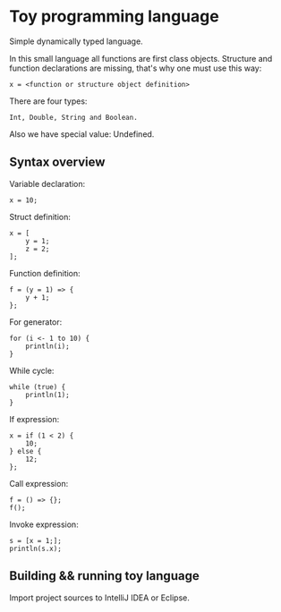 # Toy programming language #
Simple dynamically typed language. 

In this small language all functions are first class objects.
Structure and function declarations are missing, that's why one must use this way:
```
x = <function or structure object definition>
```
There are four types: 
```
Int, Double, String and Boolean.
```
Also we have special value: Undefined.

## Syntax overview ##

Variable declaration:
```
x = 10;
```

Struct definition:
```
x = [
    y = 1;
    z = 2;
];
```

Function definition:
```
f = (y = 1) => {
    y + 1;
};
```

For generator:
```
for (i <- 1 to 10) {
    println(i);
}
```

While cycle:
```
while (true) {
    println(1);
}
```

If expression:
```
x = if (1 < 2) {
    10;
} else {
    12;
};
```

Call expression:
```
f = () => {};
f();
```

Invoke expression:
```
s = [x = 1;];
println(s.x);
```

## Building && running toy language ##
Import project sources to IntelliJ IDEA or Eclipse.



